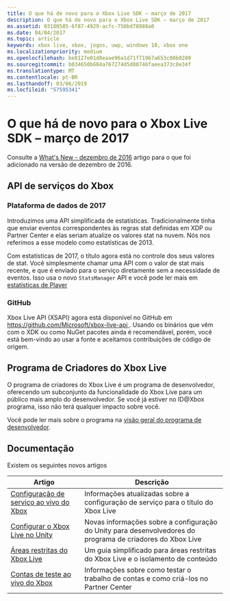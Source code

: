 ```yaml
---
title: O que há de novo para o Xbox Live SDK – março de 2017
description: O que há de novo para o Xbox Live SDK – março de 2017
ms.assetid: 03180585-6f87-4929-acfc-750bd78988a0
ms.date: 04/04/2017
ms.topic: article
keywords: xbox live, xbox, jogos, uwp, windows 10, xbox one
ms.localizationpriority: medium
ms.openlocfilehash: be8127e01d8eaae96a1d71f71967a653c00b0280
ms.sourcegitcommit: b034650b684a767274d5d88746faeea373c8e34f
ms.translationtype: MT
ms.contentlocale: pt-BR
ms.lasthandoff: 03/06/2019
ms.locfileid: "57595341"
---
```

# <a name="whats-new-for-the-xbox-live-sdk---march-2017"></a>O que há de novo para o Xbox Live SDK – março de 2017

Consulte a [What's New - dezembro de 2016](1612-whats-new.md) artigo para o que foi adicionado na versão de dezembro de 2016.

## <a name="xbox-services-api"></a>API de serviços do Xbox

### <a name="data-platform-2017"></a>Plataforma de dados de 2017

Introduzimos uma API simplificada de estatísticas.  Tradicionalmente tinha que enviar eventos correspondentes às regras stat definidas em XDP ou Partner Center e elas seriam atualize os valores stat na nuvem.  Nós nos referimos a esse modelo como estatísticas de 2013.

Com estatísticas de 2017, o título agora está no controle dos seus valores de stat.  Você simplesmente chamar uma API com o valor de stat mais recente, e que é enviado para o serviço diretamente sem a necessidade de eventos.  Isso usa o novo `StatsManager` API e você pode ler mais em [estatísticas de Player](../leaderboards-and-stats-2017/player-stats.md)

### <a name="github"></a>GitHub

Xbox Live API (XSAPI) agora está disponível no GitHub em [ https://github.com/Microsoft/xbox-live-api ](https://github.com/Microsoft/xbox-live-api).  Usando os binários que vêm com o XDK ou como NuGet pacotes ainda é recomendável, porém, você está bem-vindo ao usar a fonte e aceitamos contribuições de código de origem.  

## <a name="xbox-live-creators-program"></a>Programa de Criadores do Xbox Live

O programa de criadores do Xbox Live é um programa de desenvolvedor, oferecendo um subconjunto da funcionalidade do Xbox Live para um público mais amplo do desenvolvedor.  Se você já estiver no ID@Xbox programa, isso não terá qualquer impacto sobre você.

Você pode ler mais sobre o programa na [visão geral do programa de desenvolvedor](../developer-program-overview.md).

## <a name="documentation"></a>Documentação

Existem os seguintes novos artigos

| Artigo | Descrição |
|---------|-------------|
|[Configuração de serviço ao vivo do Xbox](../xbox-live-service-configuration.md) | Informações atualizadas sobre a configuração de serviço para o título do Xbox Live
| [Configurar o Xbox Live no Unity](../get-started-with-creators/configure-xbox-live-in-unity.md) | Novas informações sobre a configuração do Unity para desenvolvedores do programa de criadores do Xbox Live |
| [Áreas restritas do Xbox Live](../xbox-live-sandboxes.md) | Um guia simplificado para áreas restritas do Xbox Live e o isolamento de conteúdo |
| [Contas de teste ao vivo do Xbox](../xbox-live-test-accounts.md) | Informações sobre como testar o trabalho de contas e como criá-los no Partner Center |
